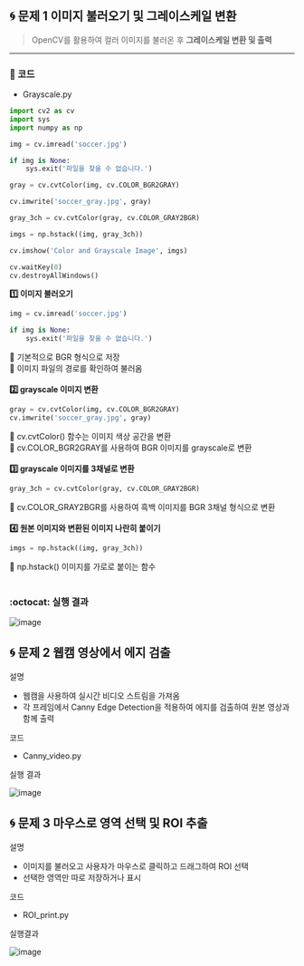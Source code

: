 ## 🌀 문제 1 이미지 불러오기 및 그레이스케일 변환

> OpenCV를 활용하여 컬러 이미지를 불러온 후 **그레이스케일 변환 및 출력**
---

### 📄 코드 
- Grayscale.py
```python
import cv2 as cv
import sys
import numpy as np

img = cv.imread('soccer.jpg') 

if img is None:
    sys.exit('파일을 찾을 수 없습니다.')

gray = cv.cvtColor(img, cv.COLOR_BGR2GRAY)

cv.imwrite('soccer_gray.jpg', gray)  

gray_3ch = cv.cvtColor(gray, cv.COLOR_GRAY2BGR)

imgs = np.hstack((img, gray_3ch))

cv.imshow('Color and Grayscale Image', imgs)

cv.waitKey(0)
cv.destroyAllWindows()
```


**1️⃣ 이미지 불러오기**
```python
img = cv.imread('soccer.jpg') 

if img is None:
    sys.exit('파일을 찾을 수 없습니다.')
```
🔹 기본적으로 BGR 형식으로 저장 <br>
🔹 이미지 파일의 경로를 확인하여 불러옴
<br><br>
**2️⃣ grayscale 이미지 변환**
```python
gray = cv.cvtColor(img, cv.COLOR_BGR2GRAY)
cv.imwrite('soccer_gray.jpg', gray)  
```
🔹 cv.cvtColor() 함수는 이미지 색상 공간을 변환 <br>
🔹 cv.COLOR_BGR2GRAY를 사용하여 BGR 이미지를 grayscale로 변환
<br><br>
**3️⃣ grayscale 이미지를 3채널로 변환**
```python
gray_3ch = cv.cvtColor(gray, cv.COLOR_GRAY2BGR)
```
🔹 cv.COLOR_GRAY2BGR를 사용하여 흑백 이미지를 BGR 3채널 형식으로 변환
<br><br>
**4️⃣ 원본 이미지와 변환된 이미지 나란히 붙이기**
```python
imgs = np.hstack((img, gray_3ch))
```
🔹 np.hstack() 이미지를 가로로 붙이는 함수
<br><br>

### :octocat: 실행 결과

![image](https://github.com/user-attachments/assets/233b22d6-aff2-490e-abff-1f231ca3de13)


## 🌀 문제 2 웹캠 영상에서 에지 검출
설명
- 웹캠을 사용하여 실시간 비디오 스트림을 가져옴
- 각 프레임에서 Canny Edge Detection을 적용하여 에지를 검출하여 원본 영상과 함께 출력

코드
- Canny_video.py

실행 결과

![image](https://github.com/user-attachments/assets/c3322dd8-424c-4fc1-8d30-c4d293a28795)


## 🌀 문제 3 마우스로 영역 선택 및 ROI 추출
설명
- 이미지를 불러오고 사용자가 마우스로 클릭하고 드래그하여 ROI 선택
- 선택한 영역만 따로 저장하거나 표시

코드
- ROI_print.py

실행결과

![image](https://github.com/user-attachments/assets/235df943-48de-49b3-8a72-ee39967e0764)

